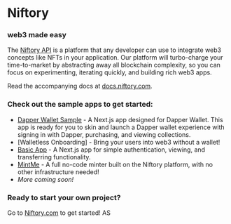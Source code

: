 # Niftory

### web3 made easy

The [Niftory API](https://docs.niftory.com/home/v/api/) is a platform that any developer can use to integrate web3 concepts like NFTs in your application. Our platform will turbo-charge your time-to-market by abstracting away all blockchain complexity, so you can focus on experimenting, iterating quickly, and building rich web3 apps.

Read the accompanying docs at [docs.niftory.com](https://docs.niftory.com).

### Check out the sample apps to get started:

- [Dapper Wallet Sample](https://dapper-storefront-sample.vercel.app) - A Next.js app designed for Dapper Wallet. This app is ready for you to skin and launch a Dapper wallet experience with signing in with Dapper, purchasing, and viewing collections.
- [Walletless Onboarding] - Bring your users into web3 without a wallet! 
- [Basic App](https://github.com/Niftory/niftory-samples/blob/main/basic-app/README.md) - A Next.js app for simple authentication, viewing, and transferring functionality.
- [MintMe](https://mint.niftory.com/) - A full no-code minter built on the Niftory platform, with no other infrastructure needed! 
- _More coming soon!_

### Ready to start your own project?

Go to [Niftory.com](https://niftory.com) to get started!
AS
